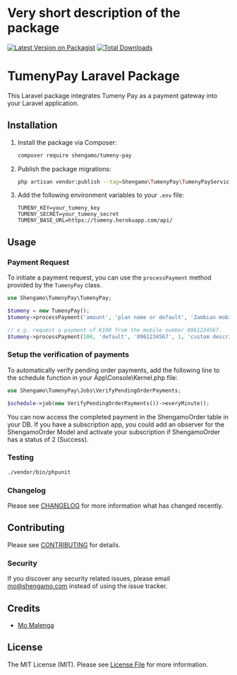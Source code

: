 # Very short description of the package

[![Latest Version on Packagist](https://img.shields.io/packagist/v/shengamo/tumeny-pay.svg?style=flat-square)](https://packagist.org/packages/shengamo/tumeny-pay)
[![Total Downloads](https://img.shields.io/packagist/dt/shengamo/tumeny-pay.svg?style=flat-square)](https://packagist.org/packages/shengamo/tumeny-pay)

# TumenyPay Laravel Package

This Laravel package integrates Tumeny Pay as a payment gateway into your Laravel application.

## Installation

1. Install the package via Composer:

    ```bash
    composer require shengamo/tumeny-pay
    ```

2. Publish the package migrations:

    ```bash
    php artisan vendor:publish --tag=Shengamo\TumenyPay\TumenyPayServiceProvider
    ```

3. Add the following environment variables to your `.env` file:

    ```env
    TUMENY_KEY=your_tumeny_key
    TUMENY_SECRET=your_tumeny_secret
    TUMENY_BASE_URL=https://tumeny.herokuapp.com/api/
    ```

## Usage

### Payment Request

To initiate a payment request, you can use the `processPayment` method provided by the `TumenyPay` class.

```php
use Shengamo\TumenyPay\TumenyPay;

$tumeny = new TumenyPay();
$tumeny->processPayment('amount', 'plan name or default', 'Zambian mobile number', 'quantity of items', 'description');

// e.g. request a payment of K100 from the mobile number 0961234567.
$tumeny->processPayment(100, 'default', '0961234567', 1, 'custom description');
```
### Setup the verification of payments
To automatically verify pending order payments, add the following line to the schedule function in your App\Console\Kernel.php file:

```php
use Shengamo\TumenyPay\Jobs\VerifyPendingOrderPayments;

$schedule->job(new VerifyPendingOrderPayments())->everyMinute();

```

You can now access the completed payment in the ShengamoOrder table in your DB. If you have a subscription app, you could add an observer for the ShengamoOrder Model and activate your subscription if ShengamoOrder has a status of 2 (Success).
### Testing

```bash
./vendor/bin/phpunit
```

### Changelog

Please see [CHANGELOG](CHANGELOG.md) for more information what has changed recently.

## Contributing

Please see [CONTRIBUTING](CONTRIBUTING.md) for details.

### Security

If you discover any security related issues, please email mo@shengamo.com instead of using the issue tracker.

## Credits

-   [Mo Malenga](https://github.com/shengamo)

## License

The MIT License (MIT). Please see [License File](LICENSE.md) for more information.

